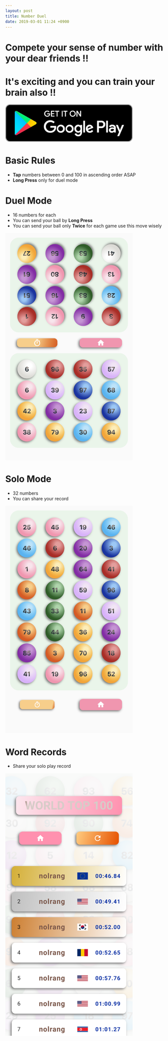 ```yaml
---
layout: post
title: Number Duel
date: 2019-03-01 11:24 +0900
---
```

# Compete your sense of number with your dear friends !!
# It's exciting and you can train your brain also !!  
[<img src="/assets/img/googlePlay.png" width="400">](https://play.google.com/store/apps/details?id=com.nolrang.numberduel)
# Basic Rules
* **Tap** numbers between 0 and 100 in ascending order ASAP
* **Long Press** only for duel mode

# Duel Mode
* 16 numbers for each
* You can send your ball by **Long Press**
* You can send your ball only **Twice** for each game use this move wisely 
<img src="/assets/img/duel_before.png" width="400">


# Solo Mode
* 32 numbers
* You can share your record  
<img src="/assets/img/solo_before.png" width="400">

# Word Records
* Share your solo play record  
<img src="/assets/img/world_best.png" width="400">

[duel_before]: /assets/img/duel_before.png
[solo_before]: /assets/img/solo_before.png